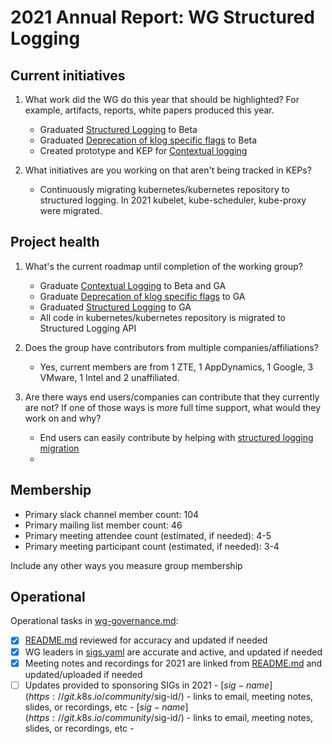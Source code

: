 # 2021 Annual Report: WG Structured Logging

## Current initiatives

1. What work did the WG do this year that should be highlighted?
   For example, artifacts, reports, white papers produced this year.

   - Graduated [Structured Logging](https://github.com/kubernetes/enhancements/issues/1602) to Beta
   - Graduated [Deprecation of klog specific flags](https://github.com/kubernetes/enhancements/issues/2845) to Beta
   - Created prototype and KEP for [Contextual logging](https://github.com/kubernetes/enhancements/pull/3078)

2. What initiatives are you working on that aren't being tracked in KEPs?

   - Continuously migrating kubernetes/kubernetes repository to structured logging. In 2021 kubelet, kube-scheduler, kube-proxy were migrated.


## Project health

1. What's the current roadmap until completion of the working group?

   - Graduate [Contextual Logging](https://github.com/kubernetes/enhancements/issues/3077) to Beta and GA
   - Graduate [Deprecation of klog specific flags](https://github.com/kubernetes/enhancements/issues/2845) to GA
   - Graduated [Structured Logging](https://github.com/kubernetes/enhancements/issues/1602) to GA
   - All code in kubernetes/kubernetes repository is migrated to Structured Logging API

2. Does the group have contributors from multiple companies/affiliations?

   - Yes, current members are from 1 ZTE, 1 AppDynamics, 1 Google, 3 VMware, 1 Intel and 2 unaffiliated.

3. Are there ways end users/companies can contribute that they currently are not?
   If one of those ways is more full time support, what would they work on and why?

   - End users can easily contribute by helping with [structured logging migration](https://github.com/kubernetes/community/blob/master/contributors/devel/sig-instrumentation/migration-to-structured-logging.md)
   -

## Membership

- Primary slack channel member count: 104
- Primary mailing list member count: 46
- Primary meeting attendee count (estimated, if needed): 4-5
- Primary meeting participant count (estimated, if needed): 3-4

Include any other ways you measure group membership

## Operational

Operational tasks in [wg-governance.md]:

- [x] [README.md] reviewed for accuracy and updated if needed
- [x] WG leaders in [sigs.yaml] are accurate and active, and updated if needed
- [x] Meeting notes and recordings for 2021 are linked from [README.md] and updated/uploaded if needed
- [ ] Updates provided to sponsoring SIGs in 2021
      - [$sig-name](https://git.k8s.io/community/$sig-id/)
        - links to email, meeting notes, slides, or recordings, etc
      - [$sig-name](https://git.k8s.io/community/$sig-id/)
        - links to email, meeting notes, slides, or recordings, etc
      -

[wg-governance.md]: https://git.k8s.io/community/committee-steering/governance/wg-governance.md
[README.md]: https://git.k8s.io/community/wg-structured-logging/README.md
[sigs.yaml]: https://git.k8s.io/community/sigs.yaml

